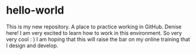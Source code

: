 # hello-world
This is my new repository. A place to practice working in GitHub.
Denise here! I am very excited to learn how to work in this environment.  So very very cool : )
I am hoping that this will raise the bar on my online training that I design and develop.
